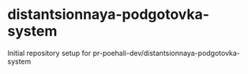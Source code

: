 # distantsionnaya-podgotovka-system

Initial repository setup for pr-poehali-dev/distantsionnaya-podgotovka-system